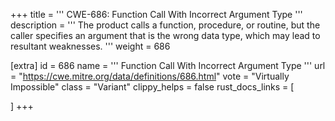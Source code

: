 +++
title = '''
CWE-686: Function Call With Incorrect Argument Type
'''
description	= '''
The product calls a function, procedure, or routine, but the caller specifies an argument that is the wrong data type, which may lead to resultant weaknesses.
'''
weight = 686

[extra]
id = 686
name = '''
Function Call With Incorrect Argument Type
'''
url = "https://cwe.mitre.org/data/definitions/686.html"
vote = "Virtually Impossible"
class = "Variant"
clippy_helps = false
rust_docs_links = [
	
]
+++
